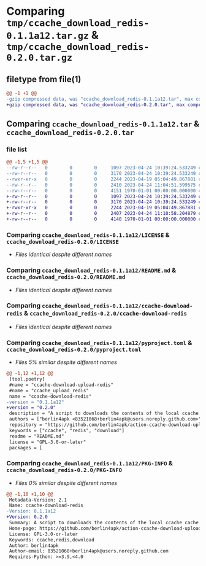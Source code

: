 # Comparing `tmp/ccache_download_redis-0.1.1a12.tar.gz` & `tmp/ccache_download_redis-0.2.0.tar.gz`

## filetype from file(1)

```diff
@@ -1 +1 @@
-gzip compressed data, was "ccache_download_redis-0.1.1a12.tar", max compression
+gzip compressed data, was "ccache_download_redis-0.2.0.tar", max compression
```

## Comparing `ccache_download_redis-0.1.1a12.tar` & `ccache_download_redis-0.2.0.tar`

### file list

```diff
@@ -1,5 +1,5 @@
--rw-r--r--   0        0        0     1097 2023-04-24 10:39:24.533249 ccache_download_redis-0.1.1a12/LICENSE
--rw-r--r--   0        0        0     3170 2023-04-24 10:39:24.533249 ccache_download_redis-0.1.1a12/README.md
--rwxr-xr-x   0        0        0     2244 2023-04-19 05:04:49.867881 ccache_download_redis-0.1.1a12/ccache-download-redis
--rw-r--r--   0        0        0     2410 2023-04-24 11:04:51.599575 ccache_download_redis-0.1.1a12/pyproject.toml
--rw-r--r--   0        0        0     4151 1970-01-01 00:00:00.000000 ccache_download_redis-0.1.1a12/PKG-INFO
+-rw-r--r--   0        0        0     1097 2023-04-24 10:39:24.533249 ccache_download_redis-0.2.0/LICENSE
+-rw-r--r--   0        0        0     3170 2023-04-24 10:39:24.533249 ccache_download_redis-0.2.0/README.md
+-rwxr-xr-x   0        0        0     2244 2023-04-19 05:04:49.867881 ccache_download_redis-0.2.0/ccache-download-redis
+-rw-r--r--   0        0        0     2407 2023-04-24 11:10:58.204879 ccache_download_redis-0.2.0/pyproject.toml
+-rw-r--r--   0        0        0     4148 1970-01-01 00:00:00.000000 ccache_download_redis-0.2.0/PKG-INFO
```

### Comparing `ccache_download_redis-0.1.1a12/LICENSE` & `ccache_download_redis-0.2.0/LICENSE`

 * *Files identical despite different names*

### Comparing `ccache_download_redis-0.1.1a12/README.md` & `ccache_download_redis-0.2.0/README.md`

 * *Files identical despite different names*

### Comparing `ccache_download_redis-0.1.1a12/ccache-download-redis` & `ccache_download_redis-0.2.0/ccache-download-redis`

 * *Files identical despite different names*

### Comparing `ccache_download_redis-0.1.1a12/pyproject.toml` & `ccache_download_redis-0.2.0/pyproject.toml`

 * *Files 5% similar despite different names*

```diff
@@ -1,12 +1,12 @@
 [tool.poetry]
 #name = "ccache-download-upload-redis"
 #name = "ccache_upload_redis"
 name = "ccache-download-redis"
-version = "0.1.1a12"
+version = "0.2.0"
 description = "A script to downloads the contents of the local ccache cache from a Redis remote storage."
 authors = ["berlin4apk <83521068+berlin4apk@users.noreply.github.com>"]
 repository = "https://github.com/berlin4apk/action-ccache-download-upload-redis"
 keywords = ["ccache", "redis", "download"]
 readme = "README.md"
 license = "GPL-3.0-or-later"
 packages = [
```

### Comparing `ccache_download_redis-0.1.1a12/PKG-INFO` & `ccache_download_redis-0.2.0/PKG-INFO`

 * *Files 0% similar despite different names*

```diff
@@ -1,10 +1,10 @@
 Metadata-Version: 2.1
 Name: ccache-download-redis
-Version: 0.1.1a12
+Version: 0.2.0
 Summary: A script to downloads the contents of the local ccache cache from a Redis remote storage.
 Home-page: https://github.com/berlin4apk/action-ccache-download-upload-redis
 License: GPL-3.0-or-later
 Keywords: ccache,redis,download
 Author: berlin4apk
 Author-email: 83521068+berlin4apk@users.noreply.github.com
 Requires-Python: >=3.9,<4.0
```

